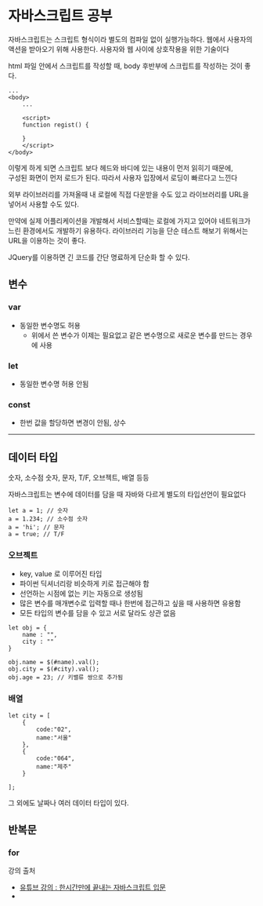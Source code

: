# 자바스크립트 공부

자바스크립트는 스크립트 형식이라 별도의 컴파일 없이 실행가능하다. 웹에서 사용자의 액션을 받아오기 위해 사용한다. 사용자와 웹 사이에 상호작용을 위한 기술이다

html 파일 안에서 스크립트를 작성할 때,
body 후반부에 스크립트를 작성하는 것이 좋다.

    ...
    <body>
        ...

        <script>
        function regist() {
            
        }
        </script>
    </body>

이렇게 하게 되면 스크립트 보다 헤드와 바디에 있는 내용이 먼저 읽히기 때문에, <br>
구성된 화면이 먼저 로드가 된다. 따라서 사용자 입장에서 로딩이 빠르다고 느낀다
<br>

외부 라이브러리를 가져올때
내 로컬에 직접 다운받을 수도 있고
라이브러리를 URL을 넣어서 사용할 수도 있다.

만약에 실제 어플리케이션을 개발해서 서비스할때는
로컬에 가지고 있어야 네트워크가 느린 환경에서도 개발하기 유용하다.
라이브러리 기능을 단순 테스트 해보기 위해서는 URL을 이용하는 것이 좋다.

JQuery를 이용하면 긴 코드를 간단 명료하게 단순화 할 수 있다.


## 변수

### var

- 동일한 변수명도 허용
  - 위에서 쓴 변수가 이제는 필요없고 같은 변수명으로 새로운 변수를 만드는 경우에 사용

### let
- 동일한 변수명 허용 안됨

### const
- 한번 값을 할당하면 변경이 안됨, 상수

<hr>

## 데이터 타입

숫자, 소수점 숫자, 문자, T/F, 오브젝트, 배열 등등

자바스크립트는 변수에 데이터를 담을 때 자바와 다르게 별도의 타입선언이 필요없다

    let a = 1; // 숫자
    a = 1.234; // 소수점 숫자
    a = 'hi'; // 문자
    a = true; // T/F

### 오브젝트

- key, value 로 이루어진 타입
- 파이썬 딕셔너리랑 비슷하게 키로 접근해야 함
- 선언하는 시점에 없는 키는 자동으로 생성됨
- 많은 변수를 매개변수로 입력할 때나 한번에 접근하고 싶을 때 사용하면 유용함
- 모든 타입의 변수를 담을 수 있고 서로 달라도 상관 없음

```
let obj = {
    name : "",
    city : ""
}

obj.name = $(#name).val();
obj.city = $(#city).val();
obj.age = 23; // 키밸류 쌍으로 추가됨

```

### 배열

```
let city = [
    {
        code:"02",
        name:"서울"
    },
    {
        code:"064",
        name:"제주"
    }

];
```

그 외에도 날짜나 여러 데이터 타입이 있다.

## 반복문

### for




강의 출처 
- [유튜브 강의 : 한시간만에 끝내는 자바스크립트 입문](https://www.youtube.com/watch?v=hLhHFiwhRfA)
- 